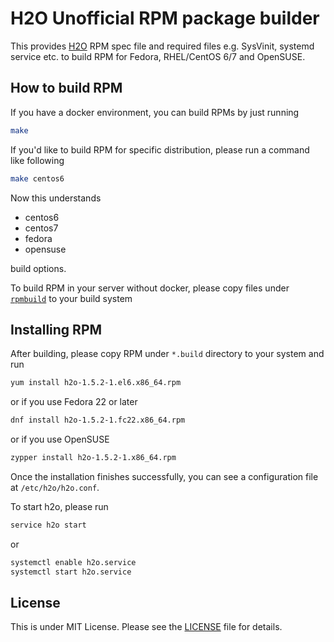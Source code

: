 H2O Unofficial RPM package builder
==================================

This provides [H2O](https://h2o.github.io/) RPM spec file and required files
e.g. SysVinit, systemd service etc. to build RPM for Fedora, RHEL/CentOS 6/7
and OpenSUSE.

## How to build RPM

If you have a docker environment, you can build RPMs by just running

```bash
make
```

If you'd like to build RPM for specific distribution, please run a command like
following

```bash
make centos6
```

Now this understands

- centos6
- centos7
- fedora
- opensuse

build options.

To build RPM in your server without docker, please copy files under
[`rpmbuild`](https://github.com/tatsushid/h2o-rpm/blob/master/rpmbuild) to your
build system

## Installing RPM

After building, please copy RPM under `*.build` directory to your system and
run

```bash
yum install h2o-1.5.2-1.el6.x86_64.rpm
```

or if you use Fedora 22 or later

```bash
dnf install h2o-1.5.2-1.fc22.x86_64.rpm
```

or if you use OpenSUSE

```bash
zypper install h2o-1.5.2-1.x86_64.rpm
```

Once the installation finishes successfully, you can see a configuration file
at `/etc/h2o/h2o.conf`.

To start h2o, please run

```bash
service h2o start
```

or

```bash
systemctl enable h2o.service
systemctl start h2o.service
```

## License

This is under MIT License. Please see the
[LICENSE](https://github.com/tatsushid/h2o-rpm/blob/master/LICENSE) file for
details.
